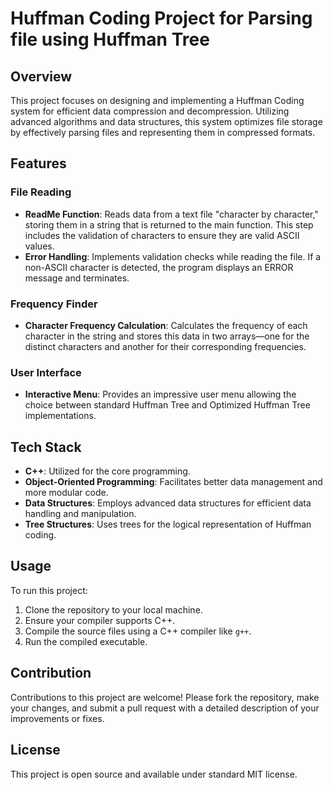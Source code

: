# Huffman Coding Project for Parsing file using Huffman Tree

## Overview
This project focuses on designing and implementing a Huffman Coding system for efficient data compression and decompression. Utilizing advanced algorithms and data structures, this system optimizes file storage by effectively parsing files and representing them in compressed formats.

## Features

### File Reading
- **ReadMe Function**: Reads data from a text file "character by character," storing them in a string that is returned to the main function. This step includes the validation of characters to ensure they are valid ASCII values.
- **Error Handling**: Implements validation checks while reading the file. If a non-ASCII character is detected, the program displays an ERROR message and terminates.

### Frequency Finder
- **Character Frequency Calculation**: Calculates the frequency of each character in the string and stores this data in two arrays—one for the distinct characters and another for their corresponding frequencies.

### User Interface
- **Interactive Menu**: Provides an impressive user menu allowing the choice between standard Huffman Tree and Optimized Huffman Tree implementations.

## Tech Stack
- **C++**: Utilized for the core programming.
- **Object-Oriented Programming**: Facilitates better data management and more modular code.
- **Data Structures**: Employs advanced data structures for efficient data handling and manipulation.
- **Tree Structures**: Uses trees for the logical representation of Huffman coding.

## Usage
To run this project:
1. Clone the repository to your local machine.
2. Ensure your compiler supports C++.
3. Compile the source files using a C++ compiler like `g++`.
4. Run the compiled executable.

## Contribution
Contributions to this project are welcome! Please fork the repository, make your changes, and submit a pull request with a detailed description of your improvements or fixes.

## License
This project is open source and available under standard MIT license. 
